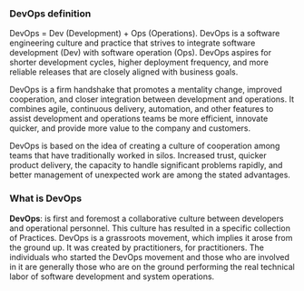  ### DevOps definition 
 
DevOps = Dev (Development) + Ops (Operations). DevOps is a software engineering culture and practice that strives to integrate software development (Dev) with software operation (Ops). DevOps aspires for shorter development cycles, higher deployment frequency, and more reliable releases that are closely aligned with business goals.

DevOps is a firm handshake that promotes a mentality change, improved cooperation, and closer integration between development and operations. It combines agile, continuous delivery, automation, and other features to assist development and operations teams be more efficient, innovate quicker, and provide more value to the company and customers.

DevOps is based on the idea of creating a culture of cooperation among teams that have traditionally worked in silos. Increased trust, quicker product delivery, the capacity to handle significant problems rapidly, and better management of unexpected work are among the stated advantages.
 
 ### What is DevOps 
 
**DevOps**: is first and foremost a collaborative culture between developers and operational personnel. This culture has resulted in a specific collection of Practices. DevOps is a grassroots movement, which implies it arose from the ground up. It was created by practitioners, for practitioners. The individuals who started the DevOps movement and those who are involved in it are generally those who are on the ground performing the real technical labor of software development and system operations.
